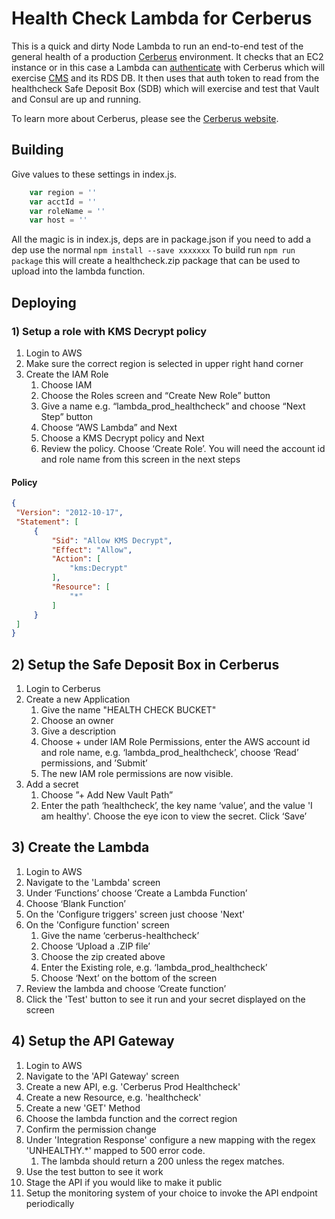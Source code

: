 # Health Check Lambda for Cerberus

This is a quick and dirty Node Lambda to run an end-to-end test of the general health of a production 
[Cerberus](http://engineering.nike.com/cerberus/) environment. It checks that an EC2 instance or in
this case a Lambda can [authenticate](http://engineering.nike.com/cerberus/docs/architecture/authentication)
with Cerberus which will exercise [CMS](https://github.com/Nike-Inc/cerberus-management-service) and its RDS DB. It then uses that auth
token to read from the healthcheck Safe Deposit Box (SDB) which will exercise and test that Vault and Consul are up and running.

To learn more about Cerberus, please see the [Cerberus website](http://engineering.nike.com/cerberus/).

## Building

Give values to these settings in index.js.

```javascript
    var region = ''
    var acctId = ''
    var roleName = ''
    var host = ''
```

All the magic is in index.js, deps are in package.json if you need to add a dep use the normal `npm install --save xxxxxxx`
To build run `npm run package` this will create a healthcheck.zip package that can be used to upload into the lambda function.

## Deploying


### 1) Setup a role with KMS Decrypt policy

1. Login to AWS
1. Make sure the correct region is selected in upper right hand corner
1. Create the IAM Role
   1. Choose IAM
   1. Choose the Roles screen and “Create New Role” button
   1. Give a name e.g. “lambda_prod_healthcheck” and choose “Next Step” button
   1. Choose “AWS Lambda” and Next
   1. Choose a KMS Decrypt policy and Next
   1. Review the policy.  Choose ‘Create Role’.  You will need the account id and role name from this screen in the next steps

#### Policy

```json
{
 "Version": "2012-10-17",
 "Statement": [
     {
         "Sid": "Allow KMS Decrypt",
         "Effect": "Allow",
         "Action": [
             "kms:Decrypt"
         ],
         "Resource": [
             "*"
         ]
     }
 ]
}
```

## 2) Setup the Safe Deposit Box in Cerberus

1. Login to Cerberus
1. Create a new Application 
   1. Give the name "HEALTH CHECK BUCKET"
   1. Choose an owner
   1. Give a description
   1. Choose + under IAM Role Permissions, enter the AWS account id and role name, e.g. ‘lambda_prod_healthcheck’, choose ‘Read’ permissions, and ’Submit’
   1. The new IAM role permissions are now visible.  
1. Add a secret
    1. Choose ”+ Add New Vault Path”
    1. Enter the path ‘healthcheck’, the key name ‘value’, and the value 'I am healthy'.  Choose the eye icon to view the secret.  Click ‘Save’

## 3) Create the Lambda

1. Login to AWS
1. Navigate to the 'Lambda' screen
1. Under ‘Functions’ choose ‘Create a Lambda Function’
1. Choose ‘Blank Function’
1. On the 'Configure triggers' screen just choose 'Next'
1. On the 'Configure function' screen
   1. Give the name ‘cerberus-healthcheck’
   1. Choose ‘Upload a .ZIP file’
   1. Choose the zip created above
   1. Enter the Existing role, e.g. ‘lambda_prod_healthcheck’
   1. Choose ‘Next’ on the bottom of the screen
1. Review the lambda and choose ‘Create function’
1. Click the 'Test' button to see it run and your secret displayed on the screen

## 4) Setup the API Gateway

1. Login to AWS
1. Navigate to the 'API Gateway' screen
1. Create a new API, e.g. 'Cerberus Prod Healthcheck'
1. Create a new Resource, e.g. 'healthcheck'
1. Create a new 'GET' Method
1. Choose the lambda function and the correct region
1. Confirm the permission change
1. Under 'Integration Response' configure a new mapping with the regex 'UNHEALTHY.*' mapped to 500 error code.
   1.  The lambda should return a 200 unless the regex matches.
1. Use the test button to see it work
1. Stage the API if you would like to make it public
1. Setup the monitoring system of your choice to invoke the API endpoint periodically
